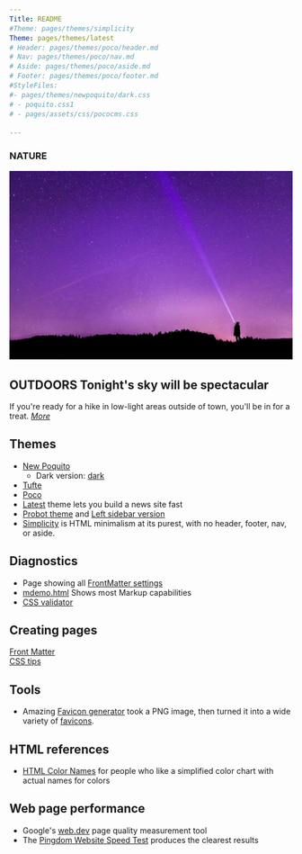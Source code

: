 ```yaml
---
Title: README
#Theme: pages/themes/simplicity
Theme: pages/themes/latest
# Header: pages/themes/poco/header.md
# Nav: pages/themes/poco/nav.md
# Aside: pages/themes/poco/aside.md
# Footer: pages/themes/poco/footer.md
#StyleFiles:
#- pages/themes/newpoquito/dark.css
# - poquito.css1
# - pages/assets/css/pococms.css

---
```


### NATURE
![](pages/assets/demo/img-sample-night-sky-1280x853.jpg)

## **OUTDOORS** Tonight's sky will be spectacular
If you're ready for a hike in low-light areas outside of
town, you'll be in for a treat. *[More](#)*

## Themes

* [New Poquito](pages/themes/newpoquito/index.html)
  - Dark version: [dark](pages/themes/newpoquito/dark.html)
* [Tufte](pages/themes/tufte/index.html)
* [Poco](pages/themes/poco/index.html)
* [Latest](pages/themes/latest/index.html) theme lets you build a news site fast
* [Probot theme](pages/themes/probot.html) and [Left sidebar version](pages/themes/probot-left.html)
* [Simplicity](pages/themes/simplicity/simplicity.html) is  HTML minimalism at its purest, 
with no header, footer, nav, or aside.


## Diagnostics
* Page showing all [FrontMatter settings](pages/diagnostics/allfeatures.html)
* [mdemo.html](mdemo.html) Shows most Markup capabilities
* [CSS validator](https://jigsaw.w3.org/css-validator/#validate_by_input)

## Creating pages
[Front Matter](pages/front-matter.html)  
[CSS tips](pages/css-tips.html)  

## Tools
* Amazing [Favicon generator](https://realfavicongenerator.net) took a PNG image, then turned it into
a wide variety of [favicons](https://en.wikipedia.org/wiki/Favicon).

## HTML references

* [HTML Color Names](https://htmlcolorcodes.com/color-names) for people who like a simplified color chart with actual names for colors

## Web page performance

* Google's [web.dev](https://web.dev/measure/) page quality measurement tool
* The [Pingdom Website Speed Test](https://tools.pingdom.com/) produces the clearest results


